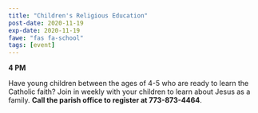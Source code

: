 ```yaml
---
title: "Children's Religious Education"
post-date: 2020-11-19
exp-date: 2020-11-19
fawe: "fas fa-school"
tags: [event]
---
```

**4 PM**

Have young children between the ages of 4-5 who are ready to learn the Catholic faith? Join in weekly with your children to learn about Jesus as a family. **Call the parish office to register at 773-873-4464**.